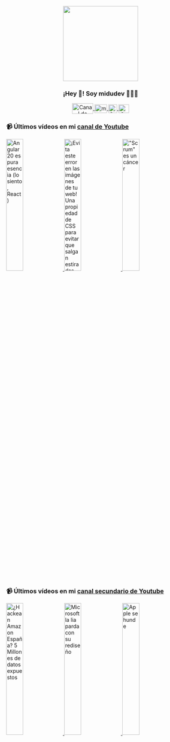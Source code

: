 <p align="center" width="300">
   <img align="center" width="200" src="https://user-images.githubusercontent.com/1561955/106762302-fda9de00-6635-11eb-99be-3ef744e60c0e.png" />
   <h3 align="center">¡Hey 👋! Soy midudev 👨🏻‍💻</h3>
</p>

<p align="center">
   <a href="https://twitch.tv/midudev" target="blank">
    <img align="center" src="https://upload.wikimedia.org/wikipedia/commons/c/ce/Twitch_logo_2019.svg" alt="Canal de Twitch de midudev" height="28px" width="56px" />
  </a>
  <span style="width: 8px;"> </span>
   <a href="https://youtube.com/midudev" target="blank">
    <img align="center" src="https://upload.wikimedia.org/wikipedia/commons/0/09/YouTube_full-color_icon_%282017%29.svg" alt="midudev" height="23px" width="33px" />
  </a>
  <span style="width: 8px;"> </span>
  <a href="https://instagram.com/midu.dev" target="blank">
    <img align="center" src="https://upload.wikimedia.org/wikipedia/commons/e/e7/Instagram_logo_2016.svg" alt="Canal de Instagram de midu.dev" height="23px" width="23px" />
  </a>
  <span style="width: 8px;"> </span>
  <a href="https://twitter.com/midudev" target="blank">
    <img align="center" src="https://upload.wikimedia.org/wikipedia/commons/thumb/6/6f/Logo_of_Twitter.svg/2491px-Logo_of_Twitter.svg.png" alt="Canal de Twitter de midudev" height="23px" width="28px" />
  </a>
</p>

### 📹 Últimos vídeos en mi [canal de Youtube](https://youtube.com/midudev?sub_confirmation=1)

<a href='https://youtu.be/X3mXJ5GJybY' target='_blank'>
  <img width='30%' src='https://img.youtube.com/vi/X3mXJ5GJybY/mqdefault.jpg' alt='Angular 20 es pura esencia (lo siento, React)' />
</a>
<a href='https://youtu.be/ehiNLjEaz_c' target='_blank'>
  <img width='30%' src='https://img.youtube.com/vi/ehiNLjEaz_c/mqdefault.jpg' alt='¡Evita este error en las imágenes de tu web! Una propiedad de CSS para evitar que salgan estiradas.' />
</a>
<a href='https://youtu.be/t5D5bog54Mk' target='_blank'>
  <img width='30%' src='https://img.youtube.com/vi/t5D5bog54Mk/mqdefault.jpg' alt='"Scrum" es un cáncer' />
</a>

### 📹 Últimos vídeos en mi [canal secundario de Youtube](https://youtube.com/midulive?sub_confirmation=1)

<a href='https://youtu.be/J1x7bet9p98' target='_blank'>
  <img width='30%' src='https://img.youtube.com/vi/J1x7bet9p98/mqdefault.jpg' alt='¿Hackean Amazon España? 5 Millones de datos expuestos' />
</a>
<a href='https://youtu.be/Pen5tD53re0' target='_blank'>
  <img width='30%' src='https://img.youtube.com/vi/Pen5tD53re0/mqdefault.jpg' alt='Microsoft la lia parda con su rediseño' />
</a>
<a href='https://youtu.be/dvGeCdaVlLg' target='_blank'>
  <img width='30%' src='https://img.youtube.com/vi/dvGeCdaVlLg/mqdefault.jpg' alt='Apple se hunde' />
</a>